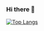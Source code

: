 ### Hi there 👋
[![Top Langs](https://github-readme-stats.vercel.app/api/top-langs/?username=dogi12&theme=codeSTACKr)](https://github.com/dogi12/dogi12)
